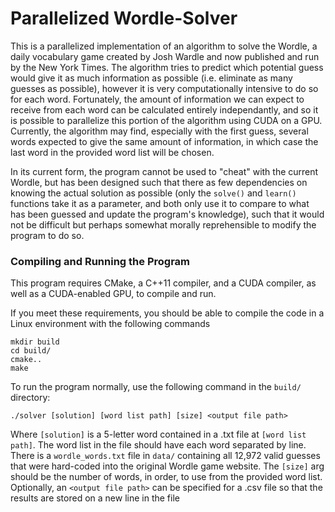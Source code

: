 # Parallelized Wordle-Solver
This is a parallelized implementation of an algorithm to solve the Wordle, a daily vocabulary game created by Josh Wardle and now published and run by the New York Times. The algorithm tries to predict which potential guess would give it as much information as possible (i.e. eliminate as many guesses as possible), however it is very computationally intensive to do so for each word. Fortunately, the amount of information we can expect to receive from each word can be calculated entirely independantly, and so it is possible to parallelize this portion of the algorithm using CUDA on a GPU. Currently, the algorithm may find, especially with the first guess, several words expected to give the same amount of information, in which case the last word in the provided word list will be chosen.

In its current form, the program cannot be used to "cheat" with the current Wordle, but has been designed such that there as few dependencies on knowing the actual solution as possible (only the `solve()` and `learn()` functions take it as a parameter, and both only use it to compare to what has been guessed and update the program's knowledge), such that it would not be difficult but perhaps somewhat morally reprehensible to modify the program to do so.

### Compiling and Running the Program
This program requires CMake, a C++11 compiler, and a CUDA compiler, as well as a CUDA-enabled GPU, to compile and run.

If you meet these requirements, you should be able to compile the code in a Linux environment with the following commands
```
mkdir build
cd build/
cmake..
make
```
To run the program normally, use the following command in the `build/` directory:
```
./solver [solution] [word list path] [size] <output file path>
```
Where `[solution]` is a 5-letter word contained in a .txt file at `[word list path]`. The word list in the file should have each word separated by line. There is a `wordle_words.txt` file in `data/` containing all 12,972 valid guesses that were hard-coded into the original Wordle game website. The `[size]` arg should be the number of words, in order, to use from the provided word list. Optionally, an `<output file path>` can be specified for a .csv file so that the results are stored on a new line in the file